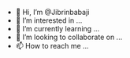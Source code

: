 - 👋 Hi, I’m @Jibrinbabaji
- 👀 I’m interested in ...
- 🌱 I’m currently learning ...
- 💞️ I’m looking to collaborate on ...
- 📫 How to reach me ...

<!---
Jibrinbabaji/Jibrinbabaji is a ✨ special ✨ repository because its `README.md` (this file) appears on your GitHub profile.
You can click the Preview link to take a look at your changes.
--->
